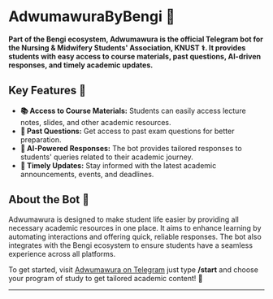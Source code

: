 # AdwumawuraByBengi 🚀

**Part of the Bengi ecosystem, Adwumawura is the official Telegram bot for the Nursing & Midwifery Students' Association, KNUST ⚕️. It provides students with easy access to course materials, past questions, AI-driven responses, and timely academic updates.**

## Key Features 🌟

-  **📚 Access to Course Materials:** Students can easily access lecture notes, slides, and other academic resources.
-  **📝 Past Questions:** Get access to past exam questions for better preparation.
-  **🤖 AI-Powered Responses:** The bot provides tailored responses to students' queries related to their academic journey.
-  **📅 Timely Updates:** Stay informed with the latest academic announcements, events, and deadlines.

## About the Bot 🤔

Adwumawura is designed to make student life easier by providing all necessary academic resources in one place. It aims to enhance learning by automating interactions and offering quick, reliable responses. The bot also integrates with the Bengi ecosystem to ensure students have a seamless experience across all platforms.

To get started, visit [Adwumawura on Telegram](namsaknustbot.t.me) just type **/start** and choose your program of study to get tailored academic content! 🚀

---
